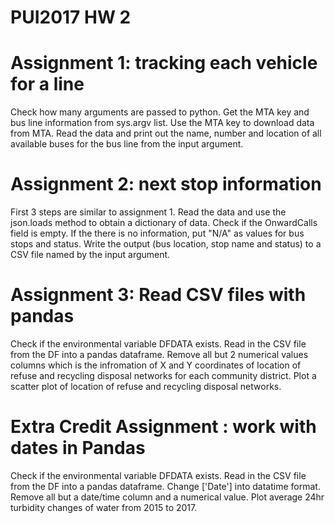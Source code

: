 # PUI2017 HW 2

# Assignment 1:  tracking each vehicle for a line

Check how many arguments are passed to python.
Get the MTA key and bus line information from sys.argv list.
Use the MTA key to download data from MTA.
Read the data and print out the name, number and location of all available buses for the bus line from the input argument.


# Assignment 2: next stop information

First 3 steps are similar to assignment 1.
Read the data and use the json.loads method to obtain a dictionary of data.
Check if the OnwardCalls field is empty. If the there is no information, put "N/A" as values for bus stops and status.
Write the output (bus location, stop name and status) to a CSV file named by the input argument.


# Assignment 3: Read CSV files with pandas

Check if the environmental variable DFDATA exists.
Read in the CSV file from the DF into a pandas dataframe.
Remove all but 2 numerical values columns which is the infromation of X and Y coordinates of location of refuse and recycling disposal networks for each community district.
Plot a scatter plot of location of refuse and recycling disposal networks.

# Extra Credit Assignment : work with dates in Pandas

Check if the environmental variable DFDATA exists.
Read in the CSV file from the DF into a pandas dataframe. Change ['Date'] into datatime format.
Remove all but a date/time column and a numerical value.
Plot average 24hr turbidity changes of water from 2015 to 2017.

